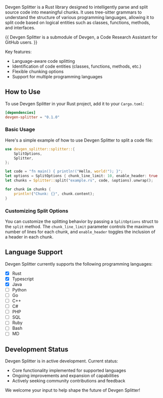 Devgen Splitter is a Rust library designed to intelligently parse and split source code into meaningful chunks. It uses tree-sitter grammars to understand the structure of various programming languages, allowing it to split code based on logical entities such as classes, functions, methods, and interfaces.

{{ Devgen Splitter is a submodule of Devgen, a Code Research Assistant for GitHub users. }}

Key features:
- Language-aware code splitting
- Identification of code entities (classes, functions, methods, etc.)
- Flexible chunking options
- Support for multiple programming languages


## How to Use

To use Devgen Splitter in your Rust project, add it to your `Cargo.toml`:

```toml
[dependencies]
devgen-splitter = "0.1.0"
```

### Basic Usage

Here's a simple example of how to use Devgen Splitter to split a code file:

```rust
use devgen_splitter::splitter::{
    SplitOptions,
    Splitter,
};

let code = "fn main() { println!("Hello, world!"); }";
let options = SplitOptions { chunk_line_limit: 10, enable_header: true };
let chunks = Splitter::split("example.rs", code, &options).unwrap();

for chunk in chunks {
    println!("Chunk: {}", chunk.content);
}
```

### Customizing Split Options

You can customize the splitting behavior by passing a `SplitOptions` struct to the `split` method. The `chunk_line_limit` parameter controls the maximum number of lines for each chunk, and `enable_header` toggles the inclusion of a header in each chunk.

## Language Support

Devgen Splitter currently supports the following programming languages:

- [x] Rust
- [x] Typescript
- [x] Java
- [ ] Python
- [ ] Go
- [ ] C++
- [ ] C#
- [ ] PHP
- [ ] SQL
- [ ] Ruby
- [ ] Bash
- [ ] MD

## Development Status

Devgen Splitter is in active development. Current status:

- Core functionality implemented for supported languages
- Ongoing improvements and expansion of capabilities
- Actively seeking community contributions and feedback

We welcome your input to help shape the future of Devgen Splitter!
